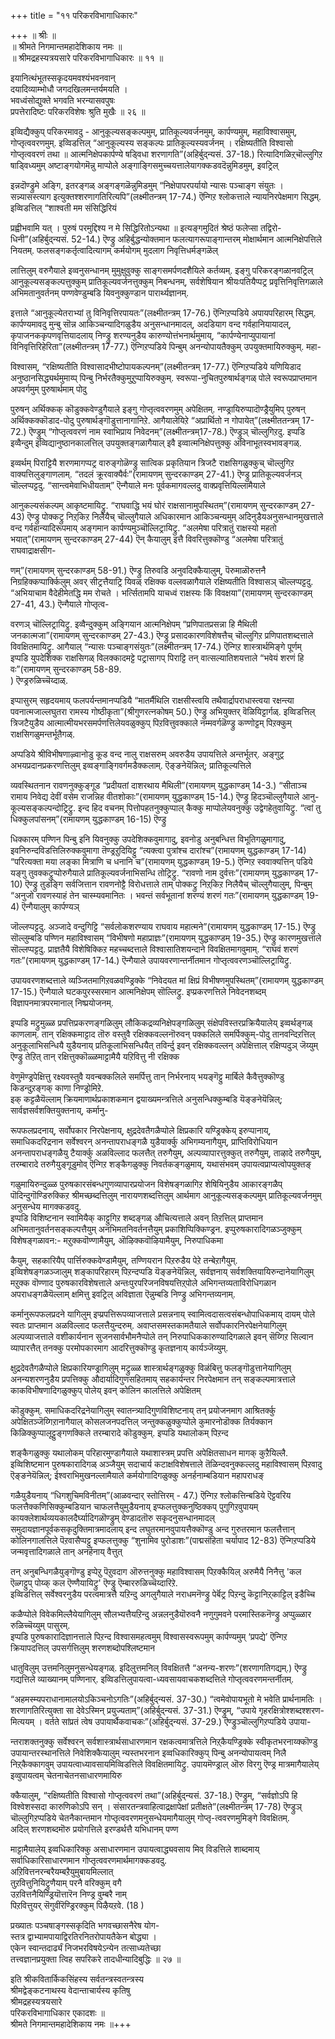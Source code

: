 +++
title = "११ परिकरविभागाधिकारः"

+++
॥ श्रीः ॥  
॥ श्रीमते निगमान्तमहादेशिकाय नमः ॥  
॥ श्रीमद्रहस्यत्रयसारे परिकरविभागाधिकारः ॥ ११ ॥  

इयानित्थंभूतस्सकृदयमवश्यंभवनवान्  
दयादिव्याम्भोधौ जगदखिलमन्तर्यमयति ।  
भवध्वंसोद्युक्ते भगवति भरन्यासवपुषः   
प्रपत्तेरादिष्टः परिकरविशेषः श्रुति मुखैः ॥ २६ ॥

इव्विद्यैक्कुप् परिकरमावदु - आनुकूल्यसङ्कल्पमुम्, प्रातिकूल्यवर्जनमुम्, कार्पण्यमुम्, महाविश्वासमुम्, गोप्तृत्ववरणमुम्. इव्विडत्तिल् “आनुकूल्यस्य सङ्कल्पः प्रातिकूल्यस्यवर्जनम् । रक्षिष्यतीति विश्वासो गोप्तृत्ववरणं तथा ॥ आत्मनिक्षेपकार्पण्ये षड्विधा शरणागति”(अहिर्बुद्न्यसं. 37-18.) रित्यादिगळिऱ्‌चॊल्लुगिऱ षाड्विध्यमुम् अष्टाङ्गयोगमॆन्नु माप्पोले अङ्गाङ्गिसमुच्चयत्तालेयागक्कडवदॆन्नुमिडमुम्, इवट्रिल्

इन्नदॊण्ड्रुमे अङ्गि, इतरङ्गळ् अङ्गङ्गळॆन्नुमिडमुम् “निक्षेपापरपर्यायो न्यासः पञ्चाङ्ग संयुतः । सन्न्यासस्त्याग इत्युक्तश्शरणागतिरित्यपि”(लक्ष्मीतन्त्रम् 17-74.) ऎन्गिऱ श्लोकत्ताले न्यायनिरपेक्षमाग सिद्धम्. इव्विडत्तिल् “शाश्वती मम संसिद्धिरियं

प्रह्वीभवामि यत् । पुरुषं परमुद्दिश्य न मे सिद्धिरितोऽन्यथा ॥ इत्यङ्गमुदितं श्रेष्ठं फलेप्सा तद्विरो-धिनी”(अहिर्बुद्न्यसं. 52-14.) ऎण्ड्रु अहिर्बुद्धन्योक्तमान फलत्यागरूपाङ्गान्तरम् मोक्षार्थमान आत्मनिक्षेपत्तिले नियतम्. फलसङ्गकर्तृत्वादित्यागम् कर्मयोगम् मुदलाग निवृत्तिधर्मङ्गळॆल्

लात्तिलुम् वरुगैयाले इव्वनुसन्धानम् मुमुक्षुवुक्कु साङ्गसमर्पणदशैयिले कर्तव्यम्. इङ्गु परिकरङ्गळानवट्रिल् आनुकूल्यसङ्कल्पत्तुक्कुम् प्रातिकूल्यवर्जनत्तुक्कुम् निबन्धनम्, सर्वशेषियान श्रीयःपतियैप्पट्र प्रवृत्तिनिवृत्तिगळाले अभिमतानुवर्तनम् पण्णवेण्डुम्बडि यिवनुक्कुण्डान पारार्थ्यज्ञानम्.

इत्ताले “आनुकूल्येतराभ्यां तु विनिवृत्तिरपायतः”(लक्ष्मीतन्त्रम् 17-76.) ऎन्गिऱप्पडिये अपायपरिहारम् सिद्धम्. कार्पण्यमावदु मुन्बु सॊन्न आकिञ्चन्यादिगळुडैय अनुसन्धानमादल्, अदडियाग वन्द गर्वहानियायादल्, कृपाजनककृपणवृत्तियादलाय् निण्ड्रु शरण्यनुडैय कारुण्योत्तंभनार्थमुमाय्, “कार्पण्येनाप्युपायानां विनिवृत्तिरिहेरिता”(लक्ष्मीतन्त्रम् 17-77.) ऎन्गिऱप्पडिये पिन्बुम् अनन्योपायतैक्कुम् उपयुक्तमायिरुक्कुम्. महा-

विश्वासम्, “रक्षिष्यतीति विश्वासादभीष्टोपायकल्पनम्”(लक्ष्मीतन्त्रम् 17-77.) ऎन्गिऱप्पडिये यणियिडाद अनुष्ठानसिद्ध्यर्थमुमाय्प् पिन्बु निर्भरतैक्कुमुऱुप्पायिरुक्कुम्. स्वरूपा-नुचितपुरुषार्थङ्गळ् पोले स्वरूपप्राप्तमान अपवर्गमुम् पुरुषार्थमाम् पोदु

पुरुषन् अर्थिक्कक् कॊडुक्कवेण्डुगैयाले इङ्गु गोप्तृत्ववरणमुम् अपेक्षितम्. नण्ड्रायिरुप्पादॊण्ड्रैयुमिप् पुरुषन् अर्थिक्कक्कॊडाद-पोदु पुरुषार्थङ्गॊडुत्तानागानिऱे. आगैयालेयिऱे “अप्रार्थितो न गोपायेत्”(लक्ष्मीततन्त्रम् 17-72.) ऎण्ड्रुम् “गोप्तृत्ववरणं नाम स्वाभिप्राय निवेदनम्”(लक्ष्मीतन्त्रम्17-78.) ऎण्ड्रुञ् चॊल्लुगिऱदु. इप्पडि इव्वैन्दुम् इव्विद्यानुष्ठानकालत्तिल् उपयुक्तङ्गळागैयाल् इवै इव्वात्मनिक्षेपत्तुक्कु अविनाभूतस्वभावङ्गळ्.

इव्वर्थम् पिराट्टियै शरणमागप्पट्र वारुङ्गोळॆण्ड्रु सात्विक प्रकृतियान त्रिजटै राक्षसिगळुक्कुच् चॊल्लुगिऱ वाक्यत्तिलुङ्गाणलाम्. “तदलं क्रूरवाक्यैर्वः”(रामायणम् सुन्दरकाण्डम् 27-41.) ऎण्ड्रु प्रातिकूल्यवर्जनञ् चॊल्लप्पट्टदु. “सान्त्वमेवाभिधीयताम्” ऎन्गैयाले मनः पूर्वकमागवल्लदु वाक्प्रवृत्तियिल्लामैयाले

आनुकल्यसंकल्पम् आकृष्टमायिट्रु. “राघवाद्धि भयं घोरं राक्षसानामुपस्थितम्”(रामायणम् सुन्दरकाण्डम् 27-43) ऎण्ड्रु पोक्कट्रु निऱ्‌किऱ निलैयैच् चॊल्लुगैयाले अधिकारमान आकिञ्चन्यमुम् अदिनुडैयअनुसन्धानमुखत्ताले वन्द गर्वहान्यादिरूपमाय् अङ्गमान कार्पण्यमुञ्चॊल्लिट्रायिट्रु. “अलमेषा परित्रातुं राक्षस्यो महतो भयात्”(रामायणम् सुन्दरकाण्डम् 27-44) ऎन् कैयालुम् इत्तै विवरित्तुक्कॊण्डु “अलमेषा परित्रातुं राघवाद्राक्षसीग-

णम्”(रामायणम् सुन्दरकाण्डम् 58-91.) ऎण्ड्रु तिरुवडि अनुवदिक्कैयालुम्, पॆरुमाळॊरुत्तनै निग्रहिक्कप्पार्क्किलुम् अवर् सीट्रत्तैयाट्रि यिवळ् रक्षिक्क वल्लवळागैयाले रक्षिष्यतीति विश्वासञ् चॊल्लप्पट्टदु. “अभियाचाम वैदेहीमेतद्धि मम रोचते । भर्त्सितामपि याचध्वं राक्षस्यः किं विवक्षया”(रामायणम् सुन्दरकाण्डम् 27-41, 43.) ऎन्गैयाले गोप्तृत्व-

वरणञ् चॊल्लिट्रायिट्रु. इव्वैन्दुक्कुम् अङ्गियान आत्मनिक्षेपम् “प्रणिपातप्रसन्ना हि मैथिली जनकात्मजा”(रामायणम् सुन्दरकाण्डम् 27-43.) ऎण्ड्रु प्रसादकारणविशेषत्तैच् चॊल्लुगिऱ प्रणिपातशब्दत्ताले विवक्षितमायिट्रु. आगैयाल् “न्यासः पञ्चाङ्गसंयुतः”(लक्ष्मीतन्त्रम् 17-74.) ऎन्गिऱ शास्त्रार्थमिङ्गे पूर्णम्  
इप्पडि युपदेशिक्क राक्षसिगळ् विलक्कादमट्टे पट्रासागप् पिराट्टि तन् वात्सल्यातिशयत्ताले “भवेयं शरणं हि वः”(रामायणम् सुन्दरकाण्डम् 58-89.  
) ऎण्ड्ररुळिच्चॆय्दाळ्.

इप्पासुरम् सहृदयमाय् फलपर्यन्तमानप्पडियै “मातर्मैथिलि राक्षसीस्त्वयि तथैवार्द्रापराधास्त्वया रक्षन्त्या पवनात्मजाल्लघुतरा रामस्य गोष्ठीकृता”(श्रीगुणरत्नकोषम् 50.) ऎण्ड्रु अभियुक्तर् वॆळियिट्टार्गळ्. इव्विडत्तिल् त्रिजटैयुडैय आत्मात्मीयभरसमर्पणत्तिलेयवळुक्कुप् पिऱवित्तुवक्काले नम्मवर्गळॆण्ड्रु कण्णोट्टम् पिऱक्कुम् राक्षसिगळुमन्तर्भूतैगळ्.

अप्पडिये श्रीविभीषणाऴ्वानोडु कूड वन्द नालु राक्षसरुम् अवरुडैय उपायत्तिले अन्तर्भूतर्. अङ्गुट्र अभयप्रदानप्रकरणत्तिलुम् इव्वङ्गाङ्गिवर्गमडैक्कलाम्. ऎङ्ङनेयॆन्निल्; प्रातिकूल्यत्तिले

व्यवस्थितनान रावणनुक्कुङ्गूड “प्रदीयतां दाशरथाय मैथिली”(रामायणम् युद्धकाण्डम् 14-3.) “सीताञ्च रामाय निवेद्य देवीं वसेम राजन्निह वीतशोकाः”(रामायणम् युद्धकाण्डम् 15-14.) ऎण्ड्रु हिदञ्चॊल्लुगैयाले आनु-कूल्यसङ्कल्पन्दोट्रिट्रु. इन्द हिद वचनम् पित्तोपहतनुक्कुप्पाल् कैक्कु माप्पोलेयवनुक्कु उद्वेगहेतुवायिट्रु. “त्वां तु धिक्कुलपांसनम्”(रामायणम् युद्धकाण्डम् 16-15) ऎण्ड्रु

धिक्कारम् पण्णिन पिन्बु इनि यिवनुक्कु उपदेशिक्कवुमागादु, इवनोडु अनुबन्धित्त विभूतिगळुमागादु, इवनिरुन्दविडत्तिलिरुक्कवुमागा तॆण्ड्रऱुदियिट्टु “त्यक्त्वा पुत्रांश्च दारांश्च”(रामायणम् युद्धकाण्डम् 17-14) “परित्यक्ता मया लङ्का मित्राणि च धनानि च”(रामायणम् युद्धकाण्डम् 19-5.) ऎन्गिऱ स्ववाक्यत्तिन् पडिये यङ्गु तुवक्कट्रुप्पोरुगैयाले प्रातिकूल्यवर्जनाभिसन्धि तोट्रिट्रु. “रावणो नाम दुर्वत्तः”(रामायणम् युद्धकाण्डम् 17-10) ऎण्ड्रु तुडङ्गि सर्वजित्तान रावणनोट्टै विरोधत्ताले ताम् पोक्कट्रु निऱ्‌किऱ निलैयैच् चॊल्लुगैयालुम्, पिन्बुम् “अनुजो रावणस्याहं तेन चास्म्यवमानितः । भवन्तं सर्वभूतानां शरण्यं शरणं गतः”(रामायणम् युद्धकाण्डम् 19-4) ऎन्गैयालुम् कार्पण्यञ्

जॊल्लप्पट्टदु. अञ्जादे वन्दुगिट्टि “सर्वलोकशरण्याय राघवाय महात्मने”(रामायणम् युद्धकाण्डम् 17-15.) ऎण्ड्रु सॊल्लुम्बडि पण्णिन महाविश्वासम् “विभीषणो महाप्राज्ञः”(रामायणम् युद्धकाण्डम् 19-35.) ऎण्ड्रु कारणमुखत्ताले सॊल्लप्पट्टदु. प्राज्ञतैयै विशेषिक्किऱ महच्चब्दत्ताले विश्वासातिशयन्दाने विवक्षितमागवुमाम्. “राघवं शरणं गतः”(रामायणम् युद्धकाण्डम् 17-14.) ऎन्गैयाले उपायवरणान्तर्नीतमान गोप्तृत्ववरणञ्चॊल्लिट्रायिट्रु.

उपायवरणशब्दत्ताले व्यञ्जितमागिऱवळवण्ड्रिक्के “निवेदयत मां क्षिप्रं विभीषणमुपस्थितम्”(रामायणम् युद्धकाण्डम् 17-15.) ऎन्गैयाले घटकपुरस्सरमान आत्मनिक्षेपम् सॊल्लिट्रु. इप्प्रकरणत्तिले निवेदनशब्दम् विज्ञापनमात्रपरमानाल् निष्प्रयोजनम्.

इप्पडि मट्रुमुळ्ळ प्रपत्तिप्रकरणङ्गळिलुम् लौकिकद्रव्यनिक्षेपङ्गळिलुम् संक्षेपविस्तरप्रक्रियैयालेय् इव्वर्थङ्गळ् काणलाम्. तान् रक्षिक्कमाट्टाद तॊरु वस्तुवै रक्षिक्कवल्लनॊरुवन् पक्कलिले समर्पिक्कुम्-पोदु तानवन्दिऱत्तिल् अनुकूलाभिसन्धियै युडैयनाय् प्रतिकूलाभिसन्धियैत् तविर्न्दु इवन् रक्षिक्कवल्लन् अपेक्षित्ताल् रक्षिप्पदुञ् जॆय्युम् ऎण्ड्रु तेऱित् तान् रक्षित्तुक्कॊळ्ळमाट्टामैयै यऱिवित्तु नी रक्षिक्क

वेणुमॆण्ड्रपेक्षित्तु रक्ष्यवस्तुवै यवन्बक्कलिले समर्पित्तु तान् निर्भरनाय् भयङ्गॆट्टु मार्बिले कैवैत्तुक्कॊण्डु किडन्दुऱङ्गक् काणा निण्ड्रोमिऱे.  
इक् कट्टळैयॆल्लाम् क्रियमाणार्थप्रकाशकमान द्वयाख्यमन्त्रत्तिले अनुसन्धिक्कुम्बडि यॆङ्ङनेयॆन्निल्; सार्वज्ञसर्वशक्तियुक्तनाय्, कर्मानु-

रूपफलप्रदनाय्, सर्वोपकार निरपेक्षनाय्, क्षुद्रदेवतैगळैप्पोले क्षिप्रकारि यण्ड्रिक्केय् इरुप्पानाय्, समाधिकदरिद्रनान सर्वेश्वरन् अनन्तापराधङ्गळै युडैयार्क्कु अभिगम्यनागैयुम्, प्राप्तिविरोधियान अनन्तापराधङ्गळैयु टैयार्क्कु अळविल्लाद फलत्तैत् तरुगैयुम्, अल्पव्यापारत्तुक्कुत् तरुगैयुम्, ताऴादे तरुगैयुम्, तरम्बारादे तरुगैयुङ्गूडुमोव् ऎन्गिऱ शङ्कैगळुक्कु निवर्तकङ्गळुमाय्, यथासंभवम् उपायत्वप्राप्यत्वोपयुक्तङ्

गळुमायिरुन्दुळ्ळ पुरुषकारसंबन्धगुणव्यापारप्रयोजन विशेषङ्गळागिऱ शेषियिनुडैय आकारङ्गळैप् पॊदिन्दुगॊण्डिरुक्किऱ श्रीमच्छब्दत्तिलुम् नारायणशब्दत्तिलुम् आर्थमाग आनुकूल्यसङ्कल्पमुम् प्रातिकूल्यवर्जनमुम् अनुसन्धेय मागक्कडवदु.  
इप्पडि विशिष्टनान स्वामियैक् काट्टुगिऱ शब्दङ्गळ् औचित्यत्ताले अवन् तिऱत्तिल् प्राप्तमान अभिमतानुवर्तनसङ्कल्पत्तैयुम् अनभिमतनिवर्तनत्तैयुम् प्रकाशिप्पिक्किण्ड्रन. इप्पुरुषकारादिगळञ्जुक्कुम् विशेषङ्गळावन:- मऱुक्कवॊण्णामैयुम्, ऒऴिक्कवॊऴियामैयुम्, निरुपाधिकमा

कैयुम्, सहकारियैप् पार्त्तिरुक्कवेण्डामैयुम्, तण्णियरान पिऱरुडैय पेऱे तन्बेऱागैयुम्.  
इव्विशेषङ्गळञ्जालुम् शङ्कापरिहारम् पिऱन्दप्पडि यॆङ्ङनेयॆन्निल्, सर्वज्ञनाय् सर्वशक्तियायिरुन्दानेयागिलुम् मऱुक्क वॊण्णाद पुरुषकारविशेषत्ताले अन्तःपुरपरिजनविषयत्तिऱ्‌पोले अभिगन्तव्यताविरोधिगळान अपराधङ्गळैयॆल्लाम् क्षमित्तु इवट्रिल् अविज्ञाता ऎन्नुम्बडि निण्ड्रु अभिगन्तव्यनाम्.

कर्मानुरूपफलप्रदने यागिलुम् इप्प्रपत्तिरूपव्याजत्ताले प्रसन्ननाय् स्वामित्वदासत्वसंबन्धोपाधिकमाय् दायम् पोले स्वतः प्राप्तमान अळविल्लाद फलत्तैयुन्दरुम्. अवाप्तसमस्तकामतैयाले सर्वोपकारनिरपेक्षनेयागिलुम् अल्पव्याजत्ताले वशीकार्यनान सुजनसार्वभौमनैप्पोले तन् निरुपाधिककारुण्यादिगळाले इवन् सॆय्गिऱ सिल्वान व्यापारत्तैत् तनक्कु परमोपकारमाग आदरित्तुक्कॊण्डु कृतज्ञनाय् कार्यञ्जॆय्युम्.

क्षुद्रदेवतैगळैप्पोले क्षिप्रकारियण्ड्रागिलुम् मट्रुळ्ळ शास्त्रार्थङ्गळुक्कु विळंबित्तु फलङ्गॊडुत्तानेयागिलुम् अनन्यशरणनुडैय प्रपत्तिक्कु औदार्यादिगुणसहितमाय् सहकार्यन्तर निरपेक्षमान तन् सङ्कल्पमात्रत्ताले काकविभीषणादिगळुक्कुप् पोलेय् इवन् कोलिन कालत्तिले अपेक्षितम्

कॊडुक्कुम्. समाधिकदरिद्रनेयागिलुम् स्वातन्त्र्यादिगुणविशिष्टनाय् तन् प्रयोजनमाग आश्रितर्क्कु अपेक्षितञ्जॆय्गिऱानागैयाल् कोसलजनपदत्तिल् जन्तुक्कळुक्कुप्पोले कुमारनोडॊक्क तिर्यक्कान किळिक्कुप्पालूट्टुङ्गणक्किले तरम्बारादे कॊडुक्कुम्. इप्पडि यथालोकम् पिऱन्द

शङ्कैगळुक्कु यथालोकम् परिहारमुण्डागैयाले यथाशास्त्रम् प्रपत्ति अपेक्षितसाधन मागक् कुऱैयिल्लै.  
इव्विशिष्टमान पुरुषकारादिगळ् अञ्जैयुम् सदाचार्य कटाक्षविशेषत्ताले तॆळिन्दवनुक्कल्लदु महाविश्वासम् पिऱवादु ऎङ्ङनेयॆन्निल्; ईश्वराभिमुखनल्लामैयाले कर्मयोगादिगळुक्कु अनर्हनाम्बडियान महापराधङ्

गळैयुडैयनाय् “धिगशुचिमविनीतम्”(आळवन्दार् स्तोत्तिरम् - 47.) ऎन्गिऱ श्लोकत्तिन्बडिये ऎट्टवरिय फलत्तैक्कणिसिक्कुम्बडियान चाफलत्तैयुमुडैयनाय् इप्फलत्तुक्कनुष्ठिक्कप् पुगुगिऱवुपायम् कायक्लेशार्थव्ययकालदैर्घ्यादिगळॊण्ड्रुम् वेण्डादतॊरु सकृदनुसन्धानमादल् समुदायज्ञानपूर्वकसकृदुक्तिमात्रमादलाय् इन्द लघुतरमानवुपायत्तैक्कॊण्डु अन्द गुरुतरमान फलत्तैत्तान् कोलिनगालत्तिले पॆऱवासैप्पट्टु इप्फलत्तुक्कु “शुनामिव पुरोडाशः”(पाद्मसंहिता चर्यापाद 12-83) ऎन्गिऱप्पडिये जन्मवृत्तादिगळाले तान् अनर्हनाय् वैत्तुत्

तन् अनुबन्धिगळैयुङ्गॊण्डु इप्पेऱु पॆऱुवदाग ऒरुत्तनुक्कु महाविश्वासम् पिऱक्कैयिल् अरुमैयै निनैत्तु 'कल ऎळ्गट्टुप् पोय्क् कल ऎण्णैयायिट्रु' ऎण्ड्रु ऎम्बाररुळिच्चॆय्दारिऱे.  
इव्विडत्तिल् सर्वेश्वरनुडैय परत्वमात्रत्तै यऱिन्दु अगलुगैयाले नराधमनॆण्ड्रु पेर्बॆट्र पिऱन्दु कॆट्टानिऱ्‌काट्टिल् इडैच्चि

कळैप्पोले विवेकमिल्लैयेयागिलुम् सौलभ्यत्तैयऱिन्दु अन्नलनुडैयॊरुवनै नणुगुमवने परमास्तिकनॆण्ड्रु अप्पुळ्ळार रुळिच्चॆय्युम् पासुरम्.  
इप्पडि पुरुषकारादिज्ञानत्ताले पिऱन्द विश्वासमहत्वमुम् विश्वासस्वरूपमुम् कार्पण्यमुम् ‘प्रपद्ये’ ऎन्गिऱ क्रियापदत्तिल् उपसर्गत्तिलुम् शरणशब्दोपश्लिष्टमान

धातुविलुम् उत्तमनिलुमनुसन्धेयङ्गळ्. इदिलुत्तमनिल् विवक्षितत्तै “अनन्य-शरणः”(शरणागतिगद्यम्.) ऎण्ड्रु गद्यत्तिले व्याख्यानम् पण्णिनार्. इव्विडत्तिलुपायत्वा-ध्यवसायवाचकशब्दत्तिले गोप्तृत्ववरणमन्तर्नीतम्.

“अहमस्म्यपराधानामालयोऽकिञ्चनोऽगतिः”(अहिर्बुद्न्यसं. 37-30.) “त्वमेवोपायभूतो मे भवेति प्रार्थनामतिः । शरणागतिरित्युक्ता सा देवेऽस्मिन् प्रयुज्यताम्”(अहिर्बुद्न्यसं. 37-31.) ऎण्ड्रुम्, “उपाये गृहरक्षित्रोश्शब्दश्शरण-मित्ययम् । वर्तते सांप्रतं त्वेष उपायार्थैकवाचकः”(अहिर्बुद्न्यसं. 37-29.) ऎण्ड्रुञ्चॊल्लुगिऱप्पडिये उपाया-

न्तराशक्तनुक्कु सर्वेश्वरन् सर्वशास्त्रार्थसाधारणमान रक्षकत्वमात्रत्तिले निऱ्‌कैयण्ड्रिक्के स्वीकृतभरनाय्क्कॊण्डु उपायान्तरस्थानत्तिले निवेशिक्कैयालुम् न्यस्तभरनान इव्वधिकारिक्कुप् पिन्बु अनन्योपायत्वम् निलै निऱ्‌कैक्कागवुम् उपायत्वाध्यावसायमिव्विडत्तिले विवक्षितमायिट्रु. उपायमॆण्ड्राल् ऒरु विरगु ऎण्ड्र मात्रमागैयालेय् इव्वुपायत्वम् चेतनाचेतनसाधारणमायिरु

क्कैयालुम्, “रक्षिष्यतीति विश्वासो गोप्तृत्ववरणं तथा”(अहिर्बुद्न्यसं. 37-18.) ऎण्ड्रुम्, “सर्वज्ञोऽपि हि विश्वेशस्सदा कारुणिकोऽपि सन् । संसारतन्त्रवाहित्वाद्रक्षापेक्षां प्रतीक्षते”(लक्ष्मीतन्त्रम् 17-78) ऎण्ड्रुञ् चॊल्लुगिऱप्पडिये चेतनैकान्तमान गोप्तृत्ववरणमनुसन्धेयमागैयालुम् गोप्तृ-त्ववरणमुमिङ्गे विवक्षितम्.  
अदिल् शरणशब्दमॊरु प्रयोगत्तिले इरण्डर्थत्तै यभिधानम् पण्ण

माट्टामैयालेय् इव्वधिकारिक्कु असाधारणमान उपायत्वाद्ध्यवसाय मिव् विडत्तिले शाब्दमाय् सर्वाधिकारिसाधारणमान गोप्तृत्ववरणमार्थमागक्कडवदु.  
अऱिवित्तनरन्बरैयम्बऱैयुमुबायमिल्लात्  
तुऱवित्तुनियिट्रुणैयाम् परनै वरिक्कुम् वगै  
उऱवित्तनैयिण्ड्रियॊत्तारॆन निण्ड्र वुम्बरै नाम्  
पिऱवित्तुयर् सॆगुवीरॆण्ड्रिरक्कुम् पिऴैयऱवे. (18 )

प्रख्यातः पञ्चषाङ्गस्सकृदिति भगवच्छासनैरेष योग-  
स्तत्र द्वाभ्यामपायाद्विरतिरनितरोपायतैकेन बोद्ध्या ।  
एकेन स्वान्तदार्ढ्यं निजभरविषयेऽन्येन तत्साध्यतेच्छा  
तत्त्वज्ञानप्रयुक्ता त्विह सपरिकरे तादधीन्यादिबुद्धिः ॥ २७ ॥  

इति श्रीकवितार्किकसिंहस्य सर्वतन्त्रस्वतन्त्रस्य  
श्रीमद्वेङ्कटनाथस्य वेदान्ताचार्यस्य कृतिषु  
श्रीमद्रहस्यत्रयसारे  
परिकरविभागाधिकार एकादशः ॥  
श्रीमते निगमान्तमहादेशिकाय नमः ॥+++
